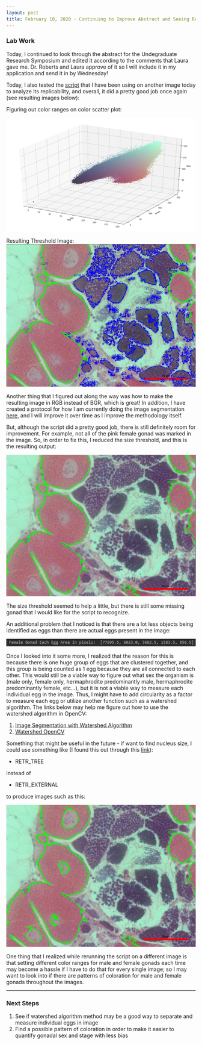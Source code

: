 ```yaml
---
layout: post
title: February 10, 2020 - Continuing to Improve Abstract and Seeing Replicability of Image Segmentation
---
```


### Lab Work

Today, I continued to look through the abstract for the Undegraduate Research Symposium and edited it according to the comments that Laura gave me. Dr. Roberts and Laura approve of it so I will include it in my application and send it in by Wednesday!

Today, I also tested the [script](https://github.com/H-Ra/h-ra.github.io/blob/master/O_angasi/segmentation_color.py) that I have been using on another image today to analyze its replicability, and overall, it did a pretty good job once again (see resulting images below):

Figuring out color ranges on color scatter plot: 

![rgb_scatter_162.PNG](https://github.com/H-Ra/h-ra.github.io/blob/master/images/rgb_scatter_162.PNG?raw=true)

Resulting Threshold Image:
![](https://github.com/H-Ra/h-ra.github.io/blob/master/images/segmentation_result_162.PNG?raw=true)

Another thing that I figured out along the way was how to make the resulting image in RGB instead of BGR, which is great! In addition, I have created a protocol for how I am currently doing the image segmentation [here](https://github.com/H-Ra/h-ra.github.io/blob/master/O_angasi/O.%20angasi%20Gonad%20Image%20Segmentation%20Protocol.md), and I will improve it over time as I improve the methodology itself. 

But, although the script did a pretty good job, there is still definitely room for improvement. For example, not all of the pink female gonad was marked in the image. So, in order to fix this, I reduced the size threshold, and this is the resulting output:

![segmentation_reduced_threshold.PNG](https://github.com/H-Ra/h-ra.github.io/blob/master/images/segmentation_reduced_threshold.PNG?raw=true)

The size threshold seemed to help a little, but there is still some missing gonad that I would like for the script to recognize. 

An additional problem that I noticed is that there are a lot less objects being identified as eggs than there are actual eggs present in the image:

![gonad_count.PNG](https://github.com/H-Ra/h-ra.github.io/blob/master/images/gonad_count.PNG?raw=true) 

Once I looked into it some more, I realized that the reason for this is because there is one huge group of eggs that are clustered together, and this group is being counted as 1 egg because they are all connected to each other. This would still be a viable way to figure out what sex the organism is (male only, female only, hermaphrodite predominantly male, hermaphrodite predominantly female, etc...), but it is not a viable way to measure each individual egg in the image. Thus, I might have to add circularity as a factor to measure each egg or utilize another function such as a watershed algorithm. The links below may help me figure out how to use the watershed algorithm in OpenCV:

1. [Image Segmentation with Watershed Algorithm](https://docs.opencv.org/master/d3/db4/tutorial_py_watershed.html)
2. [Watershed OpenCV](https://www.pyimagesearch.com/2015/11/02/watershed-opencv/)


Something that might be useful in the future - if want to find nucleus size, I could use something like (I found this out through this [link](https://stackoverflow.com/questions/8830619/difference-between-cv-retr-list-cv-retr-tree-cv-retr-external)):

* RETR_TREE 

instead of

* RETR_EXTERNAL

to produce images such as this:

![segmentation_RETR_TREE.PNG](https://github.com/H-Ra/h-ra.github.io/blob/master/images/segmentation_RETR_TREE.PNG?raw=true)

One thing that I realized while rerunning the script on a different image is that setting different color ranges for male and female gonads each time may become a hassle if I have to do that for every single image; so I may want to look into if there are patterns of coloration for male and female gonads throughout the images.

---

### Next Steps

1. See if watershed algorithm method may be a good way to separate and measure individual eggs in image
2. Find a possible pattern of coloration in order to make it easier to quantify gonadal sex and stage with less bias